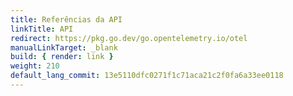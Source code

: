 ```yaml
---
title: Referências da API
linkTitle: API
redirect: https://pkg.go.dev/go.opentelemetry.io/otel
manualLinkTarget: _blank
build: { render: link }
weight: 210
default_lang_commit: 13e5110dfc0271f1c71aca21c2f0fa6a33ee0118
---
```

